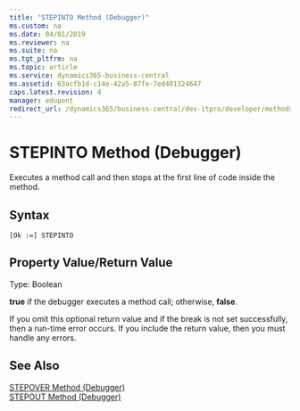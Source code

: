 ```yaml
---
title: "STEPINTO Method (Debugger)"
ms.custom: na
ms.date: 04/01/2019
ms.reviewer: na
ms.suite: na
ms.tgt_pltfrm: na
ms.topic: article
ms.service: dynamics365-business-central
ms.assetid: 63acfb1d-c14e-42a5-87fe-7ed401324647
caps.latest.revision: 4
manager: edupont
redirect_url: /dynamics365/business-central/dev-itpro/developer/methods-auto/library
---
```


 

# STEPINTO Method (Debugger)
Executes a method call and then stops at the first line of code inside the method.  
  
## Syntax  
  
```  
[Ok :=] STEPINTO   
```  
  
## Property Value/Return Value  
 Type: Boolean  
  
 **true** if the debugger executes a method call; otherwise, **false**.  
  
 If you omit this optional return value and if the break is not set successfully, then a run-time error occurs. If you include the return value, then you must handle any errors.  
  
## See Also  
 [STEPOVER Method \(Debugger\)](devenv-STEPOVER-Method-Debugger.md)   
 [STEPOUT Method \(Debugger\)](devenv-STEPOUT-Method-Debugger.md)   
 <!--Links [Breakpoints](Breakpoints.md)-->